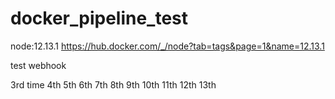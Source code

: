 # docker_pipeline_test

node:12.13.1
https://hub.docker.com/_/node?tab=tags&page=1&name=12.13.1

test webhook



3rd time
4th
5th
6th
7th
8th
9th
10th
11th
12th
13th
